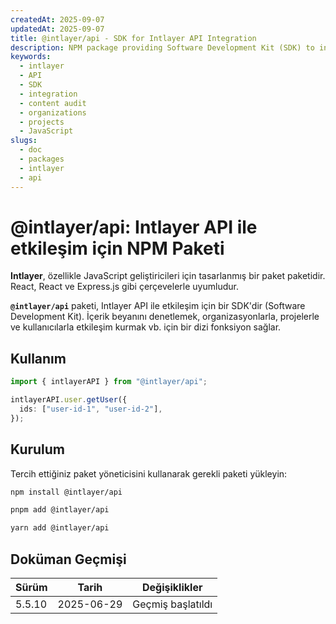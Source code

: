 ```yaml
---
createdAt: 2025-09-07
updatedAt: 2025-09-07
title: @intlayer/api - SDK for Intlayer API Integration
description: NPM package providing Software Development Kit (SDK) to interact with Intlayer API for content auditing, organizations, projects, and user management.
keywords:
  - intlayer
  - API
  - SDK
  - integration
  - content audit
  - organizations
  - projects
  - JavaScript
slugs:
  - doc
  - packages
  - intlayer
  - api
---
```


# @intlayer/api: Intlayer API ile etkileşim için NPM Paketi

**Intlayer**, özellikle JavaScript geliştiricileri için tasarlanmış bir paket paketidir. React, React ve Express.js gibi çerçevelerle uyumludur.

**`@intlayer/api`** paketi, Intlayer API ile etkileşim için bir SDK'dir (Software Development Kit). İçerik beyanını denetlemek, organizasyonlarla, projelerle ve kullanıcılarla etkileşim kurmak vb. için bir dizi fonksiyon sağlar.

## Kullanım

```ts
import { intlayerAPI } from "@intlayer/api";

intlayerAPI.user.getUser({
  ids: ["user-id-1", "user-id-2"],
});
```

## Kurulum

Tercih ettiğiniz paket yöneticisini kullanarak gerekli paketi yükleyin:

```bash packageManager="npm"
npm install @intlayer/api
```

```bash packageManager="pnpm"
pnpm add @intlayer/api
```

```bash packageManager="yarn"
yarn add @intlayer/api
```

## Doküman Geçmişi

| Sürüm  | Tarih      | Değişiklikler     |
| ------ | ---------- | ----------------- |
| 5.5.10 | 2025-06-29 | Geçmiş başlatıldı |
